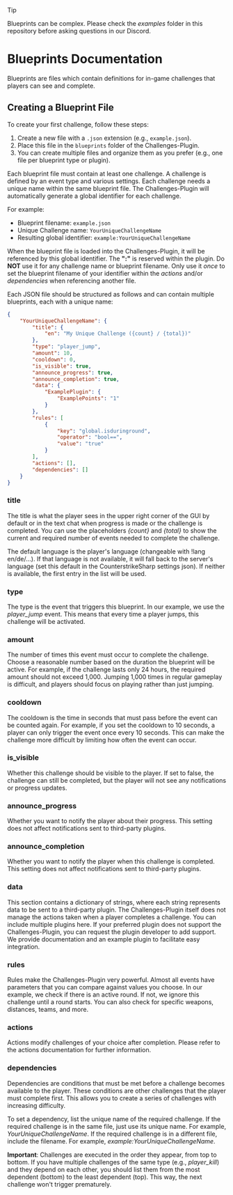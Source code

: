 > [!TIP]
> Blueprints can be complex. Please check the *examples* folder in this repository before asking questions in our Discord.

# Blueprints Documentation

Blueprints are files which contain definitions for in-game challenges that players can see and complete.

## Creating a Blueprint File

To create your first challenge, follow these steps:

1. Create a new file with a `.json` extension (e.g., `example.json`).
2. Place this file in the `blueprints` folder of the Challenges-Plugin.
3. You can create multiple files and organize them as you prefer (e.g., one file per blueprint type or plugin).

Each blueprint file must contain at least one challenge. A challenge is defined by an event type and various settings. Each challenge needs a unique name within the same blueprint file. The Challenges-Plugin will automatically generate a global identifier for each challenge.

For example:
- Blueprint filename: `example.json`
- Unique Challenge name: `YourUniqueChallengeName`
- Resulting global identifier: `example:YourUniqueChallengeName`

When the blueprint file is loaded into the Challenges-Plugin, it will be referenced by this global identifier. The **":"** is reserved within the plugin. Do **NOT** use it for any challenge name or blueprint filename. Only use it *once* to set the blueprint filename of your identifier within the *actions* and/or *dependencies* when referencing another file.

Each JSON file should be structured as follows and can contain multiple blueprints, each with a unique name:

```json
{
    "YourUniqueChallengeName": {
        "title": {
            "en": "My Unique Challenge ({count} / {total})"
        },
        "type": "player_jump",
        "amount": 10,
        "cooldown": 0,
        "is_visible": true,
        "announce_progress": true,
        "announce_completion": true,
        "data": {
            "ExamplePlugin": {
                "ExamplePoints": "1"
            }
        },
        "rules": [
            {
                "key": "global.isduringround",
                "operator": "bool==",
                "value": "true"
            }
        ],
        "actions": [],
        "dependencies": []
    }
}
```

### title

The title is what the player sees in the upper right corner of the GUI by default or in the text chat when progress is made or the challenge is completed. You can use the placeholders *{count}* and *{total}* to show the current and required number of events needed to complete the challenge.

The default language is the player's language (changeable with !lang en/de/...). If that language is not available, it will fall back to the server's language (set this default in the CounterstrikeSharp settings json). If neither is available, the first entry in the list will be used.

### type

The type is the event that triggers this blueprint. In our example, we use the *player_jump* event. This means that every time a player jumps, this challenge will be activated.

### amount

The number of times this event must occur to complete the challenge. Choose a reasonable number based on the duration the blueprint will be active. For example, if the challenge lasts only 24 hours, the required amount should not exceed 1,000. Jumping 1,000 times in regular gameplay is difficult, and players should focus on playing rather than just jumping.

### cooldown

The cooldown is the time in seconds that must pass before the event can be counted again. For example, if you set the cooldown to 10 seconds, a player can only trigger the event once every 10 seconds. This can make the challenge more difficult by limiting how often the event can occur.

### is_visible

Whether this challenge should be visible to the player. If set to false, the challenge can still be completed, but the player will not see any notifications or progress updates.

### announce_progress

Whether you want to notify the player about their progress. This setting does not affect notifications sent to third-party plugins.

### announce_completion

Whether you want to notify the player when this challenge is completed. This setting does not affect notifications sent to third-party plugins.

### data

This section contains a dictionary of strings, where each string represents data to be sent to a third-party plugin. The Challenges-Plugin itself does not manage the actions taken when a player completes a challenge. You can include multiple plugins here. If your preferred plugin does not support the Challenges-Plugin, you can request the plugin developer to add support. We provide documentation and an example plugin to facilitate easy integration.

### rules

Rules make the Challenges-Plugin very powerful. Almost all events have parameters that you can compare against values you choose. In our example, we check if there is an active round. If not, we ignore this challenge until a round starts. You can also check for specific weapons, distances, teams, and more.

### actions

Actions modify challenges of your choice after completion. Please refer to the actions documentation for further information.

### dependencies

Dependencies are conditions that must be met before a challenge becomes available to the player. These conditions are other challenges that the player must complete first. This allows you to create a series of challenges with increasing difficulty.

To set a dependency, list the unique name of the required challenge. If the required challenge is in the same file, just use its unique name. For example, *YourUniqueChallengeName*. If the required challenge is in a different file, include the filename. For example, *example:YourUniqueChallengeName*.

**Important**: Challenges are executed in the order they appear, from top to bottom. If you have multiple challenges of the same type (e.g., *player_kill*) and they depend on each other, you should list them from the most dependent (bottom) to the least dependent (top). This way, the next challenge won't trigger prematurely.
